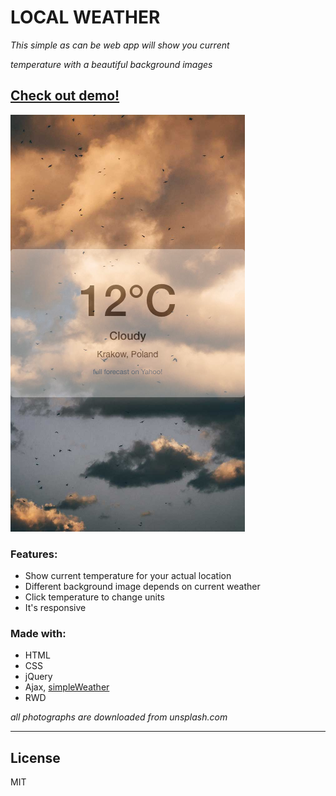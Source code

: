 # LOCAL WEATHER
_This simple as can be web app will show you current_

_temperature with a beautiful background images_

## [Check out demo!](https://www.google.com)
![Local weather](images/demo1.png "Loacl weather")
### Features:

* Show current temperature for your actual location
* Different background image depends on current weather
* Click temperature to change units
* It's responsive

### Made with:
* HTML
* CSS
* jQuery
* Ajax, [simpleWeather](http://simpleweatherjs.com/#home)
* RWD

_all photographs are downloaded from unsplash.com_
___

License
----

MIT
